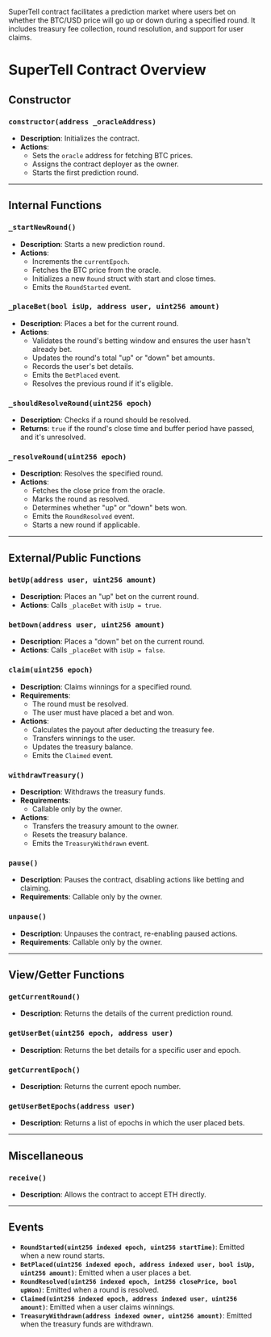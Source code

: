 SuperTell contract facilitates a prediction market where users bet on whether the BTC/USD price will go up or down during a specified round. It includes treasury fee collection, round resolution, and support for user claims.
# SuperTell Contract Overview

## Constructor
### `constructor(address _oracleAddress)`
- **Description**: Initializes the contract.
- **Actions**:
  - Sets the `oracle` address for fetching BTC prices.
  - Assigns the contract deployer as the owner.
  - Starts the first prediction round.

---

## Internal Functions
### `_startNewRound()`
- **Description**: Starts a new prediction round.
- **Actions**:
  - Increments the `currentEpoch`.
  - Fetches the BTC price from the oracle.
  - Initializes a new `Round` struct with start and close times.
  - Emits the `RoundStarted` event.

### `_placeBet(bool isUp, address user, uint256 amount)`
- **Description**: Places a bet for the current round.
- **Actions**:
  - Validates the round's betting window and ensures the user hasn't already bet.
  - Updates the round's total "up" or "down" bet amounts.
  - Records the user's bet details.
  - Emits the `BetPlaced` event.
  - Resolves the previous round if it's eligible.

### `_shouldResolveRound(uint256 epoch)`
- **Description**: Checks if a round should be resolved.
- **Returns**: `true` if the round's close time and buffer period have passed, and it's unresolved.

### `_resolveRound(uint256 epoch)`
- **Description**: Resolves the specified round.
- **Actions**:
  - Fetches the close price from the oracle.
  - Marks the round as resolved.
  - Determines whether "up" or "down" bets won.
  - Emits the `RoundResolved` event.
  - Starts a new round if applicable.

---

## External/Public Functions
### `betUp(address user, uint256 amount)`
- **Description**: Places an "up" bet on the current round.
- **Actions**: Calls `_placeBet` with `isUp = true`.

### `betDown(address user, uint256 amount)`
- **Description**: Places a "down" bet on the current round.
- **Actions**: Calls `_placeBet` with `isUp = false`.

### `claim(uint256 epoch)`
- **Description**: Claims winnings for a specified round.
- **Requirements**:
  - The round must be resolved.
  - The user must have placed a bet and won.
- **Actions**:
  - Calculates the payout after deducting the treasury fee.
  - Transfers winnings to the user.
  - Updates the treasury balance.
  - Emits the `Claimed` event.

### `withdrawTreasury()`
- **Description**: Withdraws the treasury funds.
- **Requirements**:
  - Callable only by the owner.
- **Actions**:
  - Transfers the treasury amount to the owner.
  - Resets the treasury balance.
  - Emits the `TreasuryWithdrawn` event.

### `pause()`
- **Description**: Pauses the contract, disabling actions like betting and claiming.
- **Requirements**: Callable only by the owner.

### `unpause()`
- **Description**: Unpauses the contract, re-enabling paused actions.
- **Requirements**: Callable only by the owner.

---

## View/Getter Functions
### `getCurrentRound()`
- **Description**: Returns the details of the current prediction round.

### `getUserBet(uint256 epoch, address user)`
- **Description**: Returns the bet details for a specific user and epoch.

### `getCurrentEpoch()`
- **Description**: Returns the current epoch number.

### `getUserBetEpochs(address user)`
- **Description**: Returns a list of epochs in which the user placed bets.

---

## Miscellaneous
### `receive()`
- **Description**: Allows the contract to accept ETH directly.

---

## Events
- **`RoundStarted(uint256 indexed epoch, uint256 startTime)`**: Emitted when a new round starts.
- **`BetPlaced(uint256 indexed epoch, address indexed user, bool isUp, uint256 amount)`**: Emitted when a user places a bet.
- **`RoundResolved(uint256 indexed epoch, int256 closePrice, bool upWon)`**: Emitted when a round is resolved.
- **`Claimed(uint256 indexed epoch, address indexed user, uint256 amount)`**: Emitted when a user claims winnings.
- **`TreasuryWithdrawn(address indexed owner, uint256 amount)`**: Emitted when the treasury funds are withdrawn.

